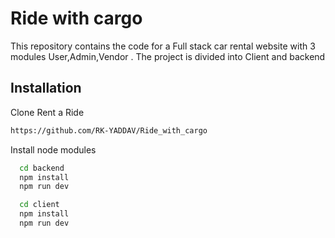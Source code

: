 
# Ride with cargo

This repository contains the code for a Full stack car rental website with 3 modules User,Admin,Vendor . The project is divided into Client  and  backend 


## Installation

Clone Rent a Ride

```bash
https://github.com/RK-YADDAV/Ride_with_cargo
```

Install node modules

```bash
  cd backend
  npm install
  npm run dev
```
```bash
  cd client
  npm install
  npm run dev
```
